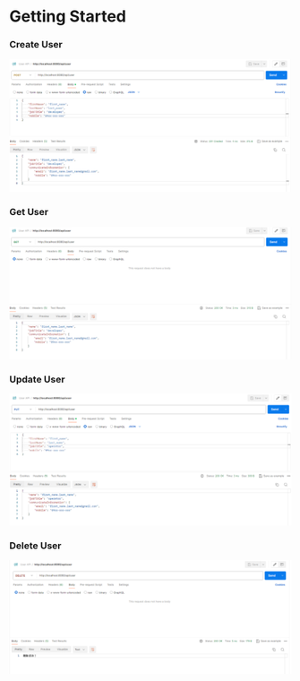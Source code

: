 # Getting Started

### Create User
![img.png](img.png)

### Get User
![img_1.png](img_1.png)

### Update User
![img_2.png](img_2.png)

### Delete User
![img_3.png](img_3.png)
